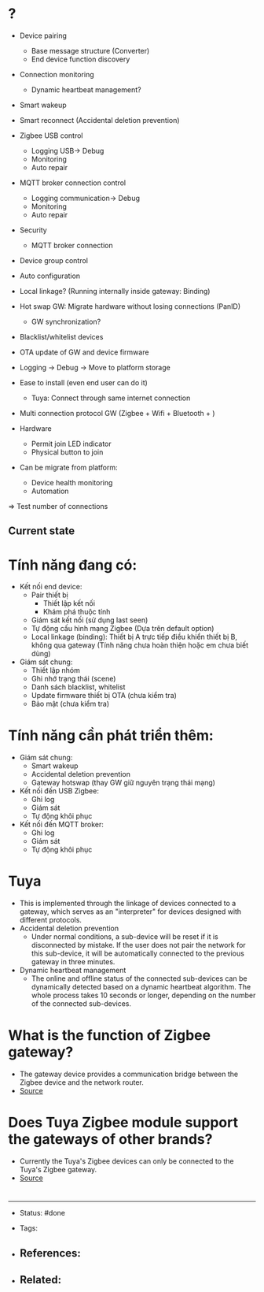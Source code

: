 # ?
- Device pairing
	- Base message structure (Converter)
	- End device function discovery
- Connection monitoring
	- Dynamic heartbeat management?
- Smart wakeup
- Smart reconnect (Accidental deletion prevention)
- Zigbee USB control
	- Logging USB-> Debug
	- Monitoring
	- Auto repair
- MQTT broker connection control
	- Logging communication-> Debug
	- Monitoring
	- Auto repair
- Security
	- MQTT broker connection
- Device group control
- Auto configuration
- Local linkage? (Running internally inside gateway: Binding)
- Hot swap GW: Migrate hardware without losing connections (PanID)
	- GW synchronization?
- Blacklist/whitelist devices

- OTA update of GW and device firmware
- Logging -> Debug -> Move to platform storage
- Ease to install (even end user can do it)
	- Tuya: Connect through same internet connection
- Multi connection protocol GW (Zigbee + Wifi + Bluetooth + )

- Hardware
	- Permit join LED indicator
	- Physical button to join 

- Can be migrate from platform:
	- Device health monitoring
	- Automation


=> Test number of connections

## Current state
# Tính năng đang có:
- Kết nối end device:
	- Pair thiết bị
		- Thiết lập kết nối
		- Khám phá thuộc tính
	- Giám sát kết nối (sử dụng last seen)
	- Tự động cấu hình mạng Zigbee (Dựa trên default option)
	- Local linkage (binding): Thiết bị A trực tiếp điều khiển thiết bị B, không qua gateway (Tính năng chưa hoàn thiện hoặc em chưa biết dùng)
- Giám sát chung:
	- Thiết lập nhóm
	- Ghi nhớ trạng thái (scene)
	- Danh sách blacklist, whitelist
	- Update firmware thiết bị OTA (chưa kiểm tra)
	- Bảo mật (chưa kiểm tra)
# Tính năng cần phát triển thêm:
- Giám sát chung:
	- Smart wakeup
	- Accidental deletion prevention
	- Gateway hotswap (thay GW giữ nguyên trạng thái mạng)
- Kết nối đến USB Zigbee:
	- Ghi log
	- Giám sát
	- Tự động khôi phục
- Kết nối đến MQTT broker:
	- Ghi log
	- Giám sát
	- Tự động khôi phục


# Tuya
- This is implemented through the linkage of devices connected to a gateway, which serves as an "interpreter" for devices designed with different protocols.
- Accidental deletion prevention
	- Under normal conditions, a sub-device will be reset if it is disconnected by mistake. If the user does not pair the network for this sub-device, it will be automatically connected to the previous gateway in three minutes.
- Dynamic heartbeat management
	- The online and offline status of the connected sub-devices can be dynamically detected based on a dynamic heartbeat algorithm. The whole process takes 10 seconds or longer, depending on the number of the connected sub-devices.



# What is the function of Zigbee gateway?
- The gateway device provides a communication bridge between the Zigbee device and the network router.
- [Source](https://support.tuya.com/en/help/_detail/K9skz0lrv6vjb)

# Does Tuya Zigbee module support the gateways of other brands?
- Currently the Tuya's Zigbee devices can only be connected to the Tuya's Zigbee gateway.
- [Source](https://support.tuya.com/en/help/_detail/K9tndv24itu8u)





# 

---
- Status: #done

- Tags: 

- References:
	- 

- Related:
	- 
